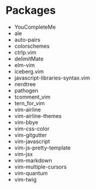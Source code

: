 # Packages
* YouCompleteMe
* ale
* auto-pairs
* colorschemes
* ctrlp.vim
* delimitMate
* elm-vim
* iceberg.vim
* javascript-libraries-syntax.vim
* nerdtree
* pathogen
* tcomment_vim
* tern_for_vim
* vim-airline
* vim-airline-themes
* vim-bbye
* vim-css-color
* vim-gitgutter
* vim-javascript
* vim-js-pretty-template
* vim-jsx
* vim-markdown
* vim-multiple-cursors
* vim-quantum
* vim-twig
